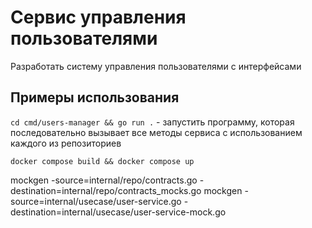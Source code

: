 # Сервис управления пользователями
Разработать систему управления пользователями с интерфейсами

## Примеры использования
`cd cmd/users-manager && go run .` - запустить программу, которая последовательно вызывает все методы сервиса
с использованием каждого из репозиториев

`docker compose build && docker compose up`



mockgen -source=internal/repo/contracts.go -destination=internal/repo/contracts_mocks.go
mockgen -source=internal/usecase/user-service.go -destination=internal/usecase/user-service-mock.go